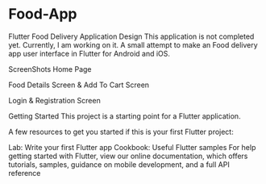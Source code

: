 # Food-App

Flutter Food Delivery Application Design
This application is not completed yet. Currently, I am working on it.
A small attempt to make an Food delivery app user interface in Flutter for Android and iOS.

ScreenShots
Home Page


Food Details Screen & Add To Cart Screen
      

Login & Registration Screen
     

Getting Started
This project is a starting point for a Flutter application.

A few resources to get you started if this is your first Flutter project:

Lab: Write your first Flutter app
Cookbook: Useful Flutter samples
For help getting started with Flutter, view our online documentation, which offers tutorials, samples, guidance on mobile development, and a full API reference
